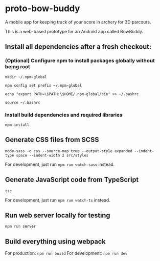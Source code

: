# proto-bow-buddy

A mobile app for keeping track of your score in archery for 3D parcours.

This is a web-based prototype for an Android app called BowBuddy.

## Install all dependencies after a fresh checkout:

### (Optional) Configure npm to install packages globally without being root

`mkdir ~/.npm-global`

`npm config set prefix ~/.npm-global`

`echo "export PATH=\$PATH:\$HOME/.npm-global/bin" >> ~/.bashrc`

`source ~/.bashrc`

### Install build dependencies and required libraries

`npm install`

## Generate CSS files from SCSS

`node-sass -o css --source-map true --output-style expanded --indent-type space --indent-width 2 src/styles`

For development, just run `npm run watch-sass` instead.

## Generate JavaScript code from TypeScript

`tsc`

For development, just run `npm run watch-ts` instead.

## Run web server locally for testing

`npm run server`

## Build everything using webpack

For production: `npm run build`
For development: `npm run dev`
